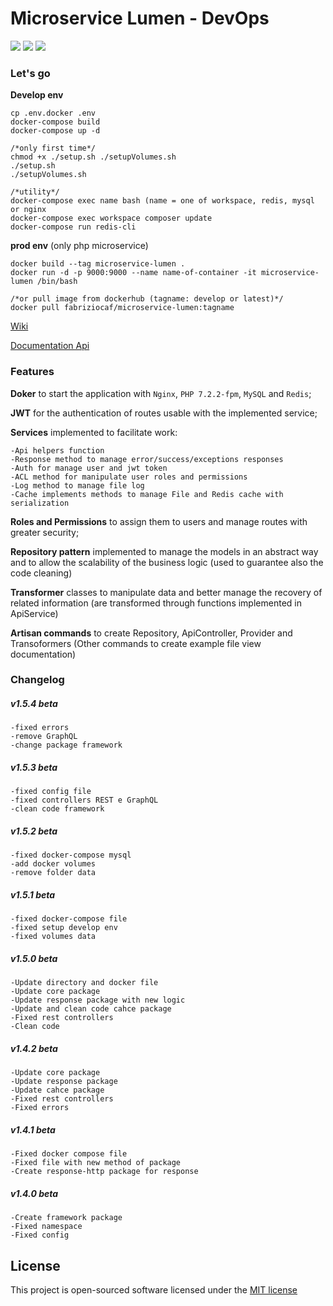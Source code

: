 # Microservice Lumen - DevOps 
![](https://img.shields.io/badge/version-1.5.3--beta-green.svg)
![](https://img.shields.io/badge/docker--compose-build-blue.svg)
![](https://img.shields.io/badge/docker-build-blue.svg)

### Let's go
**Develop env**
    
    cp .env.docker .env
    docker-compose build
    docker-compose up -d
    
    /*only first time*/
    chmod +x ./setup.sh ./setupVolumes.sh
    ./setup.sh
    ./setupVolumes.sh
    
    /*utility*/
    docker-compose exec name bash (name = one of workspace, redis, mysql or nginx
    docker-compose exec workspace composer update
    docker-compose run redis-cli
    
**prod env** (only php microservice)
    
    docker build --tag microservice-lumen .
    docker run -d -p 9000:9000 --name name-of-container -it microservice-lumen /bin/bash

    /*or pull image from dockerhub (tagname: develop or latest)*/
    docker pull fabriziocaf/microservice-lumen:tagname
    
[Wiki](https://github.com/FabrizioCafolla/microservice-lumen/wiki)

[Documentation Api](https://fabriziocafolla.com/docs/microservice-lumen/)

### Features 

**Doker** to start the application with `Nginx`, `PHP 7.2.2-fpm`, `MySQL` and `Redis`;

**JWT** for the authentication of routes usable with the implemented service;

**Services** implemented to facilitate work:

    -Api helpers function
    -Response method to manage error/success/exceptions responses
    -Auth for manage user and jwt token
    -ACL method for manipulate user roles and permissions
    -Log method to manage file log
    -Cache implements methods to manage File and Redis cache with serialization
    
**Roles and Permissions** to assign them to users and manage routes with greater security;

**Repository pattern** implemented to manage the models in an abstract way and to allow the scalability of the business logic (used to guarantee also the code cleaning)

**Transformer** classes to manipulate data and better manage the recovery of related information (are transformed through functions implemented in ApiService)
  
**Artisan commands** to create Repository, ApiController, Provider and Transoformers (Other commands to create example file view documentation)

### Changelog

  ##### v1.5.4 beta
    -fixed errors
    -remove GraphQL
    -change package framework

  ##### v1.5.3 beta
    -fixed config file
    -fixed controllers REST e GraphQL
    -clean code framework

  ##### v1.5.2 beta
    -fixed docker-compose mysql
    -add docker volumes
    -remove folder data
    
  ##### v1.5.1 beta
    -fixed docker-compose file
    -fixed setup develop env
    -fixed volumes data
    
  ##### v1.5.0 beta
    -Update directory and docker file
    -Update core package 
    -Update response package with new logic 
    -Update and clean code cahce package 
    -Fixed rest controllers
    -Clean code
    
  ##### v1.4.2 beta
    -Update core package 
    -Update response package 
    -Update cahce package 
    -Fixed rest controllers
    -Fixed errors
  
  ##### v1.4.1 beta
    -Fixed docker compose file
    -Fixed file with new method of package
    -Create response-http package for response
  
  ##### v1.4.0 beta
    -Create framework package
    -Fixed namespace
    -Fixed config

## License

This project is open-sourced software licensed under the [MIT license](http://opensource.org/licenses/MIT)
